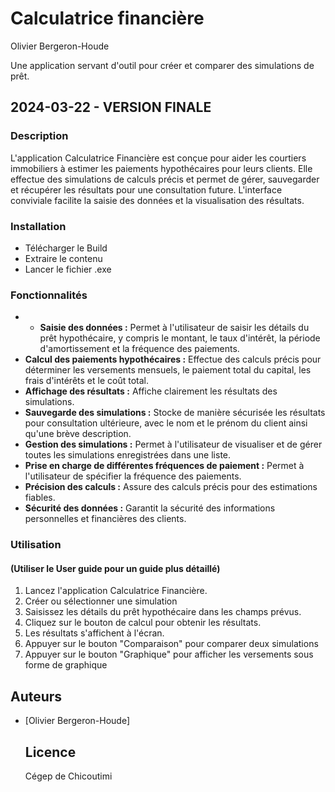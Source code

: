 # Calculatrice financière
Olivier Bergeron-Houde

Une application servant d'outil pour créer et comparer des simulations de prêt.

## 2024-03-22 - VERSION FINALE
  
### Description
  
L'application Calculatrice Financière est conçue pour aider les courtiers immobiliers à estimer les paiements hypothécaires pour leurs clients. Elle effectue des simulations de calculs précis et permet de gérer, sauvegarder et récupérer les résultats pour une consultation future. L'interface conviviale facilite la saisie des données et la visualisation des résultats.

### Installation
  
- Télécharger le Build
- Extraire le contenu
- Lancer le fichier .exe


### Fonctionnalités
- - **Saisie des données :** Permet à l'utilisateur de saisir les détails du prêt hypothécaire, y compris le montant, le taux d'intérêt, la période d'amortissement et la fréquence des paiements.
- **Calcul des paiements hypothécaires :** Effectue des calculs précis pour déterminer les versements mensuels, le paiement total du capital, les frais d'intérêts et le coût total.
- **Affichage des résultats :** Affiche clairement les résultats des simulations.
- **Sauvegarde des simulations :** Stocke de manière sécurisée les résultats pour consultation ultérieure, avec le nom et le prénom du client ainsi qu'une brève description.
- **Gestion des simulations :** Permet à l'utilisateur de visualiser et de gérer toutes les simulations enregistrées dans une liste.
- **Prise en charge de différentes fréquences de paiement :** Permet à l'utilisateur de spécifier la fréquence des paiements.
- **Précision des calculs :** Assure des calculs précis pour des estimations fiables.
- **Sécurité des données :** Garantit la sécurité des informations personnelles et financières des clients.

### Utilisation
#### (Utiliser le User guide pour un guide plus détaillé)
1. Lancez l'application Calculatrice Financière.
2. Créer ou sélectionner une simulation
3. Saisissez les détails du prêt hypothécaire dans les champs prévus.
4. Cliquez sur le bouton de calcul pour obtenir les résultats.
5. Les résultats s'affichent à l'écran.
7. Appuyer sur le bouton "Comparaison" pour comparer deux simulations
8. Appuyer sur le bouton "Graphique" pour afficher les versements sous forme de graphique

  ## Auteurs
- [Olivier Bergeron-Houde]

  ## Licence
  Cégep de Chicoutimi



